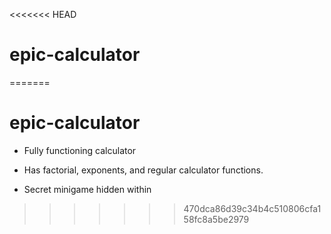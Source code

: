 <<<<<<< HEAD
# epic-calculator
=======
# epic-calculator

* Fully functioning calculator

* Has factorial, exponents, and regular calculator functions.

* Secret minigame hidden within
>>>>>>> 470dca86d39c34b4c510806cfa158fc8a5be2979
